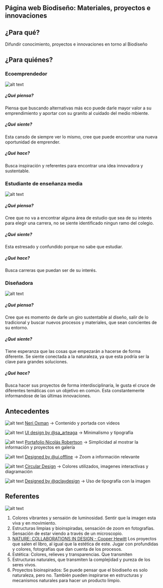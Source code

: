 ## Página web Biodiseño: Materiales, proyectos e innovaciones

## ¿Para qué?
Difundir conocimiento, proyectos e innovaciones en torno al Biodiseño


## ¿Para quiénes? 

### Ecoemprendedor
![alt text](https://github.com/dacorellana/Biodesign-web/blob/main/imagenes/ecoemprendedor.png "Ecoemprendedor")

##### ¿Qué piensa?
Piensa que buscando alternativas más eco puede darle mayor valor a su emprendimiento y aportar con su granito al cuidado del medio mbiente. 
##### ¿Qué siente?
Esta cansdo de siempre ver lo mismo, cree que puede encontrar una nueva oportunidad de emprender.
##### ¿Qué hace?
Busca inspiración y referentes para encontrar una idea innovadora y sustentable.


### Estudiante de enseñanza media
![alt text](https://github.com/dacorellana/Biodesign-web/blob/main/imagenes/estudiante.png "Estudiante")

##### ¿Qué piensa?
Cree que no va a encontrar alguna área de estudio que sea de su interés para elegir una carrera, no se siente identificado ningun ramo del colegio.
##### ¿Qué siente?
Esta estresado y confundido porque no sabe que estudiar.
##### ¿Qué hace?
Busca carreras que puedan ser de su interés.

### Diseñadora
![alt text](https://github.com/dacorellana/Biodesign-web/blob/main/imagenes/disenadora.png "Diseñadora")

##### ¿Qué piensa?
Cree que es momento de darle un giro sustentable al diseño, salir de lo tradicional y buscar nuevos procesos y materiales, que sean concientes de su entorno.
##### ¿Qué siente?
Tiene esperanza que las cosas que empezarán a hacerse de forma diferente. Se siente conectada a la naturaleza, ya que esta podría ser la clave para grandes soluciones.
##### ¿Qué hace?
Busca hacer sus proyectos de forma interdisciplinaria, le gusta el cruce de diferentes temáticas con un objetivo en común. Esta constantemente informandose de las últimas innovaciones.


## Antecedentes

![alt text](https://github.com/dacorellana/Biodesign-web/blob/main/imagenes/Neri-oxman.png "N. Oxman")
[Neri Oxman](https://oxman.com/)
→ Contenido y portada con videos


![alt text](https://github.com/dacorellana/Biodesign-web/blob/main/imagenes/sa_arteaga.png "sa_arteaga")
[UI design by @sa_arteaga](https://www.instagram.com/p/CM7dWuajRvA/)
→ Minimalismo y tipografía


![alt text](https://github.com/dacorellana/Biodesign-web/blob/main/imagenes/Robertson.png "N. Robertson")
[Portafolio Nicolás Robertson](https://nicolasrobertson.com/)
→ Simplicidad al mostrar la información y proyectos en galería


![alt text](https://github.com/dacorellana/Biodesign-web/blob/main/imagenes/ui.offline.png "ui.offline")
[Designed by @ui.offline](https://www.instagram.com/p/CMNCWVxA02r/)
→ Zoom a información relevante


![alt text](https://github.com/dacorellana/Biodesign-web/blob/main/imagenes/Circular.png "Circular Design")
[Circular Design](https://www.circulardesignguide.com/)
→ Colores utilizados, imagenes interactivas y diagramación


![alt text](https://github.com/dacorellana/Biodesign-web/blob/main/imagenes/qclaydesign.png "qclaydesign")
[Designed by @qclaydesign](https://www.instagram.com/p/CM9MOFjjxvg/)
→ Uso de tipografía con la imagen


## Referentes
![alt text](https://github.com/dacorellana/Biodesign-web/blob/main/imagenes/Moodboard-1.png "Moodboard")

1. Colores vibrantes y sensaión de luminosidad. Sentir que la imagen esta viva y en movimiento.
2. Estructuras limpias y bioinspiradas, sensación de zoom en fotografías. Sensación de estar viendo a través de un microscopio.
3. [NATURE: COLLABORATIONS IN DESIGN - Cooper Hewitt](https://www.cooperhewitt.org/publications/nature-collaborations-in-design/) Los proyectos que salen el libro, al igual que la estética de este. Jugar con profundidas y colores, fotografías que dan cuenta de los procesos.
4. Estética: Colores, relieves y transparencias. Que transmiten 
5. Estructuras naturales, que transmiten la complejidad y pureza de los seres vivos.
6. Proyectos bioinspirados: Se puede pensar que el biodiseño es solo naturaleza, pero no. También pueden inspirarse en estructuras y mecanismos naturales para hacer un producto limpio.

